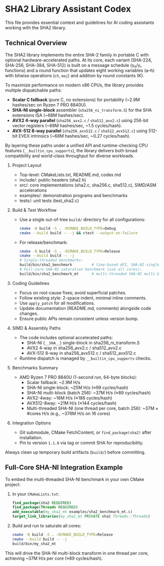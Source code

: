 SHA2 Library Assistant Codex
===========================

This file provides essential context and guidelines for AI coding assistants working with the SHA2 library.

## Technical Overview
The SHA2 library implements the entire SHA-2 family in portable C with optional hardware-accelerated paths.
At its core, each variant (SHA-224, SHA-256, SHA-384, SHA-512) is built on a message schedule (γ₀/γ₁ functions) and a round function
that updates eight working variables (a–h) with bitwise operations (`ch`, `maj`) and addition by round constants (K).

To maximize performance on modern x86 CPUs, the library provides multiple dispatchable paths:
- **Scalar C fallback** (pure C, no extensions) for portability (~2.9M hashes/sec on Ryzen 7 PRO 8840U).
- **SHA-NI single-block** assembler (`sha256_ni_transform.S`) for the SHA extensions ISA (~68M hashes/sec).
- **AVX2 4-way parallel** (`sha256_avx2.c` / `sha512_avx2.c`) using 256-bit vector registers (~68M hashes/sec, ~1.5 cycles/hash).
- **AVX-512 8-way parallel** (`sha256_avx512.c` / `sha512_avx512.c`) using 512-bit EVEX intrinsics (~68M hashes/sec, ~0.27 cycles/hash).

By layering these paths under a unified API and runtime-checking CPU features (`__builtin_cpu_supports`),
the library delivers both broad compatibility and world-class throughput for diverse workloads.

1. Project Layout
   - Top-level: CMakeLists.txt, README.md, codex.md
   - include/: public headers (sha2.h)
   - src/: core implementations (sha2.c, sha256.c, sha512.c), SIMD/ASM accelerations
   - examples/: demonstration programs and benchmarks
   - tests/: unit tests (test_sha2.c)

2. Build & Test Workflow
   - Use a single out-of-tree `build/` directory for all configurations:
     ```bash
     cmake -B build -S . -DCMAKE_BUILD_TYPE=Debug
     cmake --build build -- -j && ctest --output-on-failure
     ```
   - For release/benchmark:
     ```bash
     cmake -B build -S . -DCMAKE_BUILD_TYPE=Release
     cmake --build build -- -j
     # Single-threaded benchmarks:
     build/bin/sha2_benchmark         # time-based API, SHA-NI single-block, AVX2, AVX-512
     # Full-core SHA-NI saturation benchmark (use all cores):
     build/bin/sha2_benchmark_mt      # multi-threaded SHA-NI multi-block
     ```

3. Coding Guidelines
   - Focus on root-cause fixes; avoid superficial patches.
   - Follow existing style: 2-space indent, minimal inline comments.
   - Use `apply_patch` for all modifications.
   - Update documentation (README.md, comments) alongside code changes.
   - Ensure public APIs remain consistent unless version bump.

4. SIMD & Assembly Paths
   - The code includes optional accelerated paths:
     * SHA-NI (`__SHA__`) single-block in sha256_ni_transform.S
     * AVX2 4-way in sha256_avx2.c / sha512_avx2.c
     * AVX-512 8-way in sha256_avx512.c / sha512_avx512.c
   - Runtime dispatch is managed by `__builtin_cpu_supports` checks.

5. Benchmarks Summary
   - AMD Ryzen 7 PRO 8840U (1-second run, 64-byte blocks):
     * Scalar fallback: ~2.9M H/s
     * SHA-NI single-block: ~25M H/s (≈99 cycles/hash)
     * SHA-NI multi-block (batch 256): ~37M H/s (≈89 cycles/hash)
     * AVX2-4way: ~16M H/s (≈186 cycles/hash)
     * AVX512-8way: ~21M H/s (≈144 cycles/hash)
     * Multi-threaded SHA-NI (one thread per core, batch 256): ~37M × #cores H/s (e.g., ~376M H/s on 16 cores)

6. Integration Options
   - Git submodule, CMake FetchContent, or `find_package(sha2)` after installation.
   - Pin to version `1.1.0` via tag or commit SHA for reproducibility.

Always clean up temporary build artifacts (`build/`) before committing.

## Full-Core SHA-NI Integration Example
To embed the multi-threaded SHA-NI benchmark in your own CMake project:

1. In your `CMakeLists.txt`:
   ```cmake
   find_package(sha2 REQUIRED)
   find_package(Threads REQUIRED)
   add_executable(my_sha2_mt examples/sha2_benchmark_mt.c)
   target_link_libraries(my_sha2_mt PRIVATE sha2 Threads::Threads)
   ```

2. Build and run to saturate all cores:
   ```bash
   cmake -B build -S . -DCMAKE_BUILD_TYPE=Release
   cmake --build build -- -j
   build/bin/my_sha2_mt
   ```
This will drive the SHA-NI multi-block transform in one thread per core, achieving ~37M H/s per core (≈89 cycles/hash).